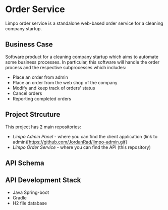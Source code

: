 # Order Service
Limpo order service is a standalone web-based order service for a cleaning company startup.

## Business Case
Software product for a cleaning company startup which aims to automate some business processes. In particular, this software will handle the order process and the respective subprocesses which includes:
- Place an order from admin
- Place an order from the web shop of the company
- Modify and keep track of orders' status 
- Cancel orders
- Reporting completed orders 
                              
## Project Strcuture 
This project has 2 main repositories:
- *Limpo Admin Panel* -  where you can find the client application (link to admin)[https://github.com/JordanRad/limpo-admin.git] 
- *Limpo Order Service* - where you can find the API (this repository)

## API Schema

 
## API Development Stack
- Java Spring-boot
- Gradle
- H2 file database
